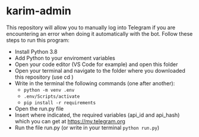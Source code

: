 # karim-admin
This repository will allow you to manually log into Telegram if you are encountering an error when doing it automatically with the bot.
Follow these steps to run this program:
- Install Python 3.8
- Add Python to your enviroment variables
- Open your code editor (VS Code for example) and open this folder
- Open your terminal and navigate to the folder where you downloaded this repository (use cd <path of your folder>)
- Write in the terminal the following commands (one after another):
    - ```python -m venv .env```
    - ```.env/Scripts/activate```
    - ```pip install -r requirements```
- Open the run.py file
- Insert where indicated, the required variables (api_id and api_hash) which you can get at https://my.telegram.org
- Run the file run.py (or write in your terminal ```python run.py```)
